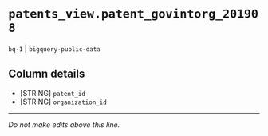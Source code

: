 # `patents_view.patent_govintorg_201908`
`bq-1` | `bigquery-public-data`

## Column details
* [STRING]    `patent_id`
* [STRING]    `organization_id`

-------------------------------------------------------------------------------
*Do not make edits above this line.*
